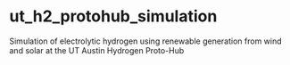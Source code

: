 # ut_h2_protohub_simulation
Simulation of electrolytic hydrogen using renewable generation from wind and solar at the UT Austin Hydrogen Proto-Hub
